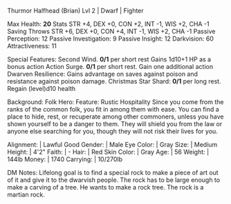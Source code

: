 Thurmor Halfhead (Brian)
Lvl 2 | Dwarf | Fighter

Max Health: **20**
Stats         STR +4, DEX +0, CON +2, INT -1, WIS +2, CHA -1
Saving Throws STR +6, DEX +0, CON +4, INT -1, WIS +2, CHA -1
Passive Perception:     12
Passive Investigation:  9
Passive Insight:        12
Darkvision:             60
Attractiveness:         11

Special Features:
Second Wind. **0/1** per short rest
Gains 1d10+1 HP as a bonus action
Action Surge. **0/1** per short rest. Gain one additional action
Dwarven Resilience: Gains advantage on saves against poison and resistance against poison damage.
Christmas Star Shard: **0/1** per long rest. Regain (level)d10 health

Background: Folk Hero:
Feature: Rustic Hospitality
Since you come from the ranks of the common folk, you fit in among them with ease. You can find a place to hide, rest, or recuperate among other commoners, unless you have shown yourself to be a danger to them. They will shield you from the law or anyone else searching for you, though they will not risk their lives for you.

Alignment:   | Lawful Good
Gender:      | Male
Eye Color:   | Gray
Size:        | Medium
Height:      | 4'2"
Faith:       | -
Hair:        | Red
Skin Color:  | Gray
Age:         | 56
Weight:      | 144lb
Money:       | 1740
Carrying:    | 10/270lb

DM Notes:
Lifelong goal is to find a special rock to make a piece of art out of it and give it to the dwarvish people. The rock has to be large enough to make a carving of a tree. He wants to make a rock tree.
The rock is a martian rock.